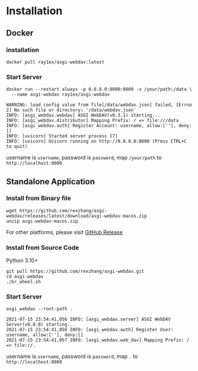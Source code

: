 # Installation

## Docker

### installation

```shell
docker pull ray1ex/asgi-webdav:latest
```

### Start Server

```shell
docker run --restart always -p 0.0.0.0:8000:8000 -v /your/path:/data \
  --name asgi-webdav ray1ex/asgi-webdav
```

```text
WARNING: load config value from file[/data/webdav.json] failed, [Errno 2] No such file or directory: '/data/webdav.json'
INFO: [asgi_webdav.webdav] ASGI WebDAV(v0.3.1) starting...
INFO: [asgi_webdav.distributor] Mapping Prefix: / => file:///data
INFO: [asgi_webdav.auth] Register Account: username, allow:[''], deny:[]
INFO: [uvicorn] Started server process [7]
INFO: [uvicorn] Uvicorn running on http://0.0.0.0:8000 (Press CTRL+C to quit)
```

username is `username`, password is `password`, map `/your/path` to `http://localhost:8000`


## Standalone Application

### Install from Binary file

```shell
wget https://github.com/rexzhang/asgi-webdav/releases/latest/download/asgi-webdav-macos.zip
unzip asgi-webdav-macos.zip
```

For other platforms, please visit [GitHub Release](https://github.com/rexzhang/asgi-webdav/releases)

### Install from Source Code

Python 3.10+
```shell
git pull https://github.com/rexzhang/asgi-webdav.git
cd asgi-webdav
./br_wheel.sh
```

### Start Server

```shell
asgi_webdav --root-path .
```

```text
2021-07-15 23:54:41,056 INFO: [asgi_webdav.server] ASGI WebDAV Server(v0.8.0) starting...
2021-07-15 23:54:41,056 INFO: [asgi_webdav.auth] Register User: username, allow:[''], deny:[]
2021-07-15 23:54:41,057 INFO: [asgi_webdav.web_dav] Mapping Prefix: / => file://.
```

username is `username`, password is `password`, map `.` to `http://localhost:8000`
